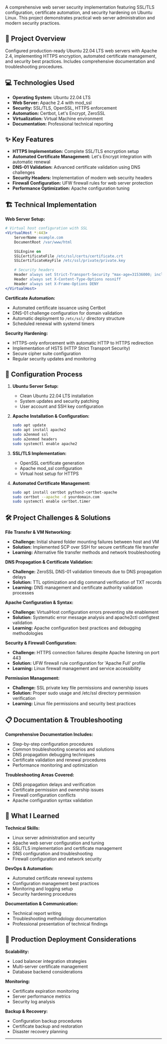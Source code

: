 A comprehensive web server security implementation featuring SSL/TLS configuration, certificate automation, and security hardening on Ubuntu Linux. This project demonstrates practical web server administration and modern security practices.

## 🚀 Project Overview

Configured production-ready Ubuntu 22.04 LTS web servers with Apache 2.4, implementing HTTPS encryption, automated certificate management, and security best practices. Includes comprehensive documentation and troubleshooting procedures.

## 💻 Technologies Used

- **Operating System:** Ubuntu 22.04 LTS
- **Web Server:** Apache 2.4 with mod_ssl
- **Security:** SSL/TLS, OpenSSL, HTTPS enforcement
- **Automation:** Certbot, Let's Encrypt, ZeroSSL
- **Virtualization:** Virtual Machine environment
- **Documentation:** Professional technical reporting

## ✨ Key Features

- **HTTPS Implementation:** Complete SSL/TLS encryption setup
- **Automated Certificate Management:** Let's Encrypt integration with automatic renewal
- **DNS-01 Validation:** Advanced certificate validation using DNS challenges
- **Security Headers:** Implementation of modern web security headers
- **Firewall Configuration:** UFW firewall rules for web server protection
- **Performance Optimization:** Apache configuration tuning

## 🏗️ Technical Implementation

**Web Server Setup:**
```apache
# Virtual host configuration with SSL
<VirtualHost *:443>
    ServerName example.com
    DocumentRoot /var/www/html
    
    SSLEngine on
    SSLCertificateFile /etc/ssl/certs/certificate.crt
    SSLCertificateKeyFile /etc/ssl/private/private.key
    
    # Security headers
    Header always set Strict-Transport-Security "max-age=31536000; includeSubDomains"
    Header always set X-Content-Type-Options nosniff
    Header always set X-Frame-Options DENY
</VirtualHost>
```

**Certificate Automation:**
- Automated certificate issuance using Certbot
- DNS-01 challenge configuration for domain validation
- Automatic deployment to `/etc/ssl/` directory structure
- Scheduled renewal with systemd timers

**Security Hardening:**
- HTTPS-only enforcement with automatic HTTP to HTTPS redirection
- Implementation of HSTS (HTTP Strict Transport Security)
- Secure cipher suite configuration
- Regular security updates and monitoring

## 🔧 Configuration Process

1. **Ubuntu Server Setup:**
   - Clean Ubuntu 22.04 LTS installation
   - System updates and security patching
   - User account and SSH key configuration

2. **Apache Installation & Configuration:**
   ```bash
   sudo apt update
   sudo apt install apache2
   sudo a2enmod ssl
   sudo a2enmod headers
   sudo systemctl enable apache2
   ```

3. **SSL/TLS Implementation:**
   - OpenSSL certificate generation
   - Apache mod_ssl configuration
   - Virtual host setup for HTTPS

4. **Automated Certificate Management:**
   ```bash
   sudo apt install certbot python3-certbot-apache
   sudo certbot --apache -d yourdomain.com
   sudo systemctl enable certbot.timer
   ```

## 🛠️ Project Challenges & Solutions

**File Transfer & VM Networking:**
- **Challenge:** Initial shared folder mounting failures between host and VM
- **Solution:** Implemented SCP over SSH for secure certificate file transfer
- **Learning:** Alternative file transfer methods and network troubleshooting

**DNS Propagation & Certificate Validation:**
- **Challenge:** ZeroSSL DNS-01 validation timeouts due to DNS propagation delays
- **Solution:** TTL optimization and dig command verification of TXT records
- **Learning:** DNS management and certificate authority validation processes

**Apache Configuration & Syntax:**
- **Challenge:** VirtualHost configuration errors preventing site enablement
- **Solution:** Systematic error message analysis and apache2ctl configtest validation
- **Learning:** Apache configuration best practices and debugging methodologies

**Security & Firewall Configuration:**
- **Challenge:** HTTPS connection failures despite Apache listening on port 443
- **Solution:** UFW firewall rule configuration for 'Apache Full' profile
- **Learning:** Linux firewall management and service accessibility

**Permission Management:**
- **Challenge:** SSL private key file permissions and ownership issues
- **Solution:** Proper sudo usage and /etc/ssl directory permission verification
- **Learning:** Linux file permissions and security best practices

## 📋 Documentation & Troubleshooting

**Comprehensive Documentation Includes:**
- Step-by-step configuration procedures
- Common troubleshooting scenarios and solutions
- DNS propagation debugging techniques
- Certificate validation and renewal procedures
- Performance monitoring and optimization

**Troubleshooting Areas Covered:**
- DNS propagation delays and verification
- Certificate permission and ownership issues
- Firewall configuration conflicts
- Apache configuration syntax validation

## 🎯 What I Learned

**Technical Skills:**
- Linux server administration and security
- Apache web server configuration and tuning
- SSL/TLS implementation and certificate management
- DNS configuration and troubleshooting
- Firewall configuration and network security

**DevOps & Automation:**
- Automated certificate renewal systems
- Configuration management best practices
- Monitoring and logging setup
- Security hardening procedures

**Documentation & Communication:**
- Technical report writing
- Troubleshooting methodology documentation
- Professional presentation of technical findings

## 🚧 Production Deployment Considerations

**Scalability:**
- Load balancer integration strategies
- Multi-server certificate management
- Database backend considerations

**Monitoring:**
- Certificate expiration monitoring
- Server performance metrics
- Security log analysis

**Backup & Recovery:**
- Configuration backup procedures
- Certificate backup and restoration
- Disaster recovery planning

---


